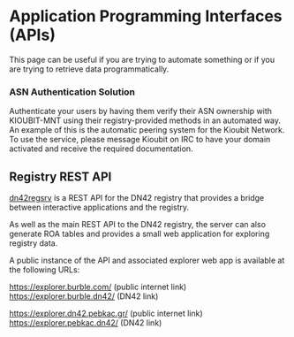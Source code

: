 # Application Programming Interfaces (APIs)
This page can be useful if you are trying to automate something or if you are trying to retrieve data programmatically.

### ASN Authentication Solution
Authenticate your users by having them verify their ASN ownership with KIOUBIT-MNT using their registry-provided methods in an automated way. An example of this is the automatic peering system for the Kioubit Network.
To use the service, please message Kioubit on IRC to have your domain activated and receive the required documentation.

## Registry REST API

[dn42regsrv](https://git.burble.com/burble.dn42/dn42regsrv) is a REST API for the DN42 registry that provides a bridge between interactive applications and the registry.

As well as the main REST API to the DN42 registry, the server can also generate ROA tables and provides a small web application for exploring registry data.

A public instance of the API and associated explorer web app is available at the following URLs:

<https://explorer.burble.com/> (public internet link)  
<https://explorer.burble.dn42/> (DN42 link)

<https://explorer.dn42.pebkac.gr/> (public internet link)  
<https://explorer.pebkac.dn42/> (DN42 link)